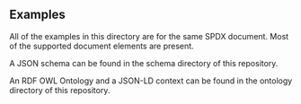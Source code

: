 ## Examples

All of the examples in this directory are for the same SPDX document.  Most of the supported document elements are present.

A JSON schema can be found in the schema directory of this repository.

An RDF OWL Ontology and a JSON-LD context can be found in the ontology directory of this repository.
